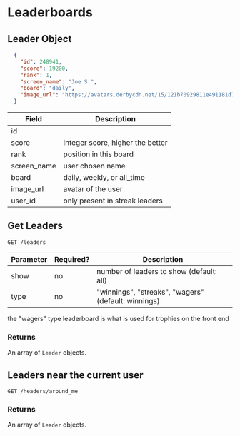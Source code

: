 # Leaderboards

## Leader Object

```json
  {
    "id": 248941,
    "score": 19200,
    "rank": 1,
    "screen_name": "Joe S.",
    "board": "daily",
    "image_url": "https://avatars.derbycdn.net/15/121b70929811e491181d7fc65910e6.jpg"
  }
```

Field | Description
--------- | -----------
id |
score | integer score, higher the better
rank | position in this board
screen_name | user chosen name
board | daily, weekly, or all_time
image_url | avatar of the user
user_id | only present in streak leaders

## Get Leaders

`GET /leaders`

Parameter | Required? | Description
--------- | --------- | -----------
show | no | number of leaders to show (default: all)
type | no | "winnings", "streaks", "wagers" (default: winnings)

<aside class="notice">
  the "wagers" type leaderboard is what is used for trophies on the front end
</aside>

### Returns

An array of `Leader` objects.

## Leaders near the current user

`GET /headers/around_me`

### Returns

An array of `Leader` objects.
